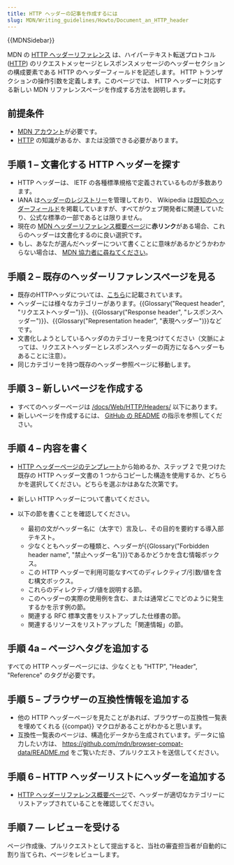 ```yaml
---
title: HTTP ヘッダーの記事を作成するには
slug: MDN/Writing_guidelines/Howto/Document_an_HTTP_header
---
```


{{MDNSidebar}}

MDN の [HTTP ヘッダーリファレンス](/ja/docs/Web/HTTP/Headers) は、ハイパーテキスト転送プロトコル ([HTTP](/ja/docs/Web/HTTP)) のリクエストメッセージとレスポンスメッセージのヘッダーセクションの構成要素である HTTP のヘッダーフィールドを記述します。 HTTP トランザクションの操作引数を定義します。このページでは、 HTTP ヘッダーに対応する新しい MDN リファレンスページを作成する方法を説明します。

## 前提条件

- [MDN アカウント](/ja/docs/MDN/Contribute/Getting_started#ステップ_1_github_アカウントを作成する)が必要です。
- [HTTP](/ja/docs/Web/HTTP) の知識があるか、または没頭できる必要があります。

## 手順 1 – 文書化する HTTP ヘッダーを探す

- HTTP ヘッダーは、 IETF の各種標準規格で定義されているものが多数あります。
- IANA は[ヘッダーのレジストリー](https://www.iana.org/assignments/message-headers/message-headers.xhtml)を管理しており、 Wikipedia は[既知のヘッダーフィールド](https://en.wikipedia.org/wiki/List_of_HTTP_header_fields)を掲載していますが、すべてがウェブ開発者に関連していたり、公式な標準の一部であるとは限りません。
- 現在の [MDN ヘッダーリファレンス概要ページ](/ja/docs/Web/HTTP/Headers)に**赤リンク**がある場合、これらのヘッダーは文書化するのに良い選択です。
- もし、あなたが選んだヘッダーについて書くことに意味があるかどうかわからない場合は、 [MDN 協力者に尋ねてください](/ja/docs/MDN/Contribute/Getting_started#step_4_ask_for_help)。

## 手順 2 – 既存のヘッダーリファレンスページを見る

- 既存のHTTPヘッダについては、[こちら](/ja/docs/Web/HTTP/Headers)に記載されています。
- ヘッダーには様々なカテゴリーがあります。{{Glossary("Request header", "リクエストヘッダー")}}、{{Glossary("Response header", "レスポンスヘッダー")}}、{{Glossary("Representation header", "表現ヘッダー")}}などです。
- 文書化しようとしているヘッダのカテゴリーを見つけてください（文脈によっては、リクエストヘッダーとレスポンスヘッダーの両方になるヘッダーもあることに注意）。
- 同じカテゴリーを持つ既存のヘッダー参照ページに移動します。

## 手順 3 – 新しいページを作成する

- すべてのヘッダーページは [/docs/Web/HTTP/Headers/](/ja/docs/Web/HTTP/Headers) 以下にあります。
- 新しいページを作成するには、 [GitHub の README](https://github.com/mdn/content#adding-a-new-document) の指示を参照してください。

## 手順 4 – 内容を書く

- [HTTP ヘッダーページのテンプレート](/ja/docs/MDN/Structures/Page_types#http_header_reference_page)から始めるか、ステップ 2 で見つけた既存の HTTP ヘッダー文書の 1 つからコピーした構造を使用するか、どちらかを選択してください。どちらを選ぶかはあなた次第です。
- 新しい HTTP ヘッダーについて書いてください。
- 以下の節を書くことを確認してください。

  - 最初の文がヘッダー名に（太字で）言及し、その目的を要約する導入部テキスト。
  - 少なくともヘッダーの種類と、ヘッダーが{{Glossary("Forbidden header name", "禁止ヘッダー名")}}であるかどうかを含む情報ボックス。
  - この HTTP ヘッダーで利用可能なすべてのディレクティブ/引数/値を含む構文ボックス。
  - これらのディレクティブ/値を説明する節。
  - このヘッダーの実際の使用例を含む、または通常どこでどのように発生するかを示す例の節。
  - 関連する RFC 標準文書をリストアップした仕様書の節。
  - 関連するリソースをリストアップした「関連情報」の節。

## 手順 4a – ページへタグを追加する

すべての HTTP ヘッダーページには、少なくとも "HTTP", "Header", "Reference" のタグが必要です。

## 手順 5 – ブラウザーの互換性情報を追加する

- 他の HTTP ヘッダーページを見たことがあれば、ブラウザーの互換性一覧表を埋めてくれる \{{compat}} マクロがあることがわかると思います。
- 互換性一覧表のページは、構造化データから生成されています。データに協力したい方は、 <https://github.com/mdn/browser-compat-data/README.md> をご覧いただき、プルリクエストを送信してください。

## 手順 6 – HTTP ヘッダーリストにヘッダーを追加する

- [HTTP ヘッダーリファレンス概要ページ](/ja/docs/Web/HTTP/Headers)で、ヘッダーが適切なカテゴリーにリストアップされていることを確認してください。

## 手順 7 — レビューを受ける

ページ作成後、プルリクエストとして提出すると、当社の審査担当者が自動的に割り当てられ、ページをレビューします。
